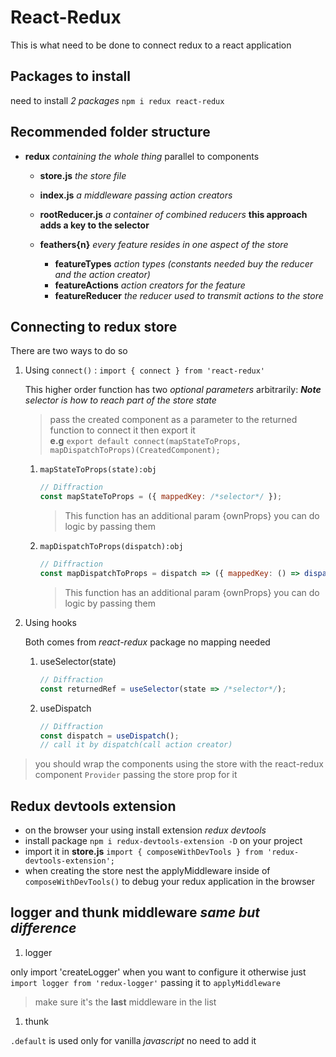 # React-Redux

This is what need to be done to connect redux to a react application

## Packages to install

need to install *2 packages* `npm i redux react-redux` 

## Recommended folder structure

* **redux** *containing the whole thing* parallel to components

    * **store.js** *the store file*
    * **index.js** *a middleware passing action creators*
    * **rootReducer.js** *a container of combined reducers* **this approach adds a key to the selector**

    * **feathers{n}** *every feature resides in one aspect of the store*

        * **featureTypes** *action types (constants needed buy the reducer and the action creator)*
        * **featureActions** *action creators for the feature*
        * **featureReducer** *the reducer used to transmit actions to the store*

## Connecting to redux store

There are two ways to do so 

1. Using `connect()` : `import { connect } from 'react-redux'`

    This higher order function has two *optional parameters* arbitrarily: ***Note** selector is how to reach part of the store state*

    > pass the created component as a parameter to the returned function to connect it then export it  
    > **e.g** `export default connect(mapStateToProps, mapDispatchToProps)(CreatedComponent);`

    1. `mapStateToProps(state):obj` 

        ```js
        // Diffraction 
        const mapStateToProps = ({ mappedKey: /*selector*/ });
        ```

        > This function has an additional param {ownProps} you can do logic by passing them

    1. `mapDispatchToProps(dispatch):obj`

        ```js
        // Diffraction 
        const mapDispatchToProps = dispatch => ({ mappedKey: () => dispatch(/*call action creator*/) });
        ```

        > This function has an additional param {ownProps} you can do logic by passing them

1. Using hooks

    Both comes from *react-redux* package no mapping needed

    1. useSelector(state)

        ```js
        // Diffraction 
        const returnedRef = useSelector(state => /*selector*/);
        ```

    1. useDispatch

        ```js
        // Diffraction 
        const dispatch = useDispatch();
        // call it by dispatch(call action creator)
        ```

> you should wrap the components using the store with the react-redux component `Provider` passing the store prop for it 

## Redux devtools extension

* on the browser your using install extension *redux devtools*
* install package `npm i redux-devtools-extension -D` on your project
* import it in **store.js** `import { composeWithDevTools } from 'redux-devtools-extension';
`
* when creating the store nest the applyMiddleware inside of `composeWithDevTools()` to debug your redux application in the browser

## logger and thunk middleware *same but difference*

1. logger

only import 'createLogger' when you want to configure it otherwise just `import logger from 'redux-logger'` passing it to `applyMiddleware`
> make sure it's the **last** middleware in the list

1. thunk 

`.default` is used only for vanilla *javascript* no need to add it 